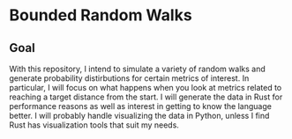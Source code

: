 # Bounded Random Walks

## Goal

With this repository, I intend to simulate a variety of random walks and generate probability distirbutions for certain metrics of interest. In particular, I will focus on what happens when you look at metrics related to reaching a target distance from the start. I will generate the data in Rust for performance reasons as well as interest in getting to know the language better. I will probably handle visualizing the data in Python, unless I find Rust has visualization tools that suit my needs.
